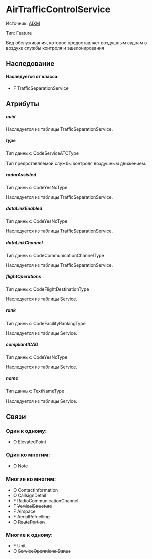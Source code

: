 AirTrafficControlService
===============
Источник: [AIXM](https://extranet.eurocontrol.int/http://webprisme.cfmu.eurocontrol.int/aixmwiki_public/bin/view/AIXM/Class_AirTrafficControlService)

Тип: Feature

Вид обслуживания, которое предоставляет воздушным суднам в воздухе службы контроля и эшелонирования

## Наследование

#### Наследуется от класса:

- F TrafficSeparationService

## Атрибуты

##### uuid

Наследуетcя из таблицы TrafficSeparationService.

##### type
Тип данных: CodeServiceATCType

Тип предоставляемой службы контроля воздушным движением.

##### radarAssisted
Тип данных: CodeYesNoType

Наследуетcя из таблицы TrafficSeparationService.

##### dataLinkEnabled
Тип данных: CodeYesNoType

Наследуетcя из таблицы TrafficSeparationService.

##### dataLinkChannel
Тип данных: CodeCommunicationChannelType

Наследуетcя из таблицы TrafficSeparationService.

##### flightOperations
Тип данных: CodeFlightDestinationType

Наследуетcя из таблицы Service.

##### rank
Тип данных: CodeFacilityRankingType

Наследуетcя из таблицы Service.

##### compliantICAO
Тип данных: CodeYesNoType

Наследуетcя из таблицы Service.

##### name
Тип данных: TextNameType

Наследуетcя из таблицы Service.

## Связи

### Один к одному:

- O ElevatedPoint

### Один ко многим:

- O ~~Note~~

### Многие ко многим:

- O ContactInformation
- O CallsignDetail
- F RadioCommunicationChannel
- F ~~VerticalStructure~~
- F Airspace
- F ~~AerialRefuelling~~
- O ~~RoutePortion~~

### Многие к одному:

- F Unit
- O ~~ServiceOperationalStatus~~

